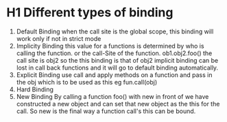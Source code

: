 # H1 Different types of binding
1. Default Binding
    when the call site is the global scope, this binding will work only if not in strict mode
2. Implicity Binding
    this value for a functions is determined by who is calling the function. or the call-Site of the function.
    ob1.obj2.foo() the call site is obj2 so the this binding is that of obj2
    implicit binding can be lost in call back functions and it will go to default binding automatically.
3. Explicit Binding 
    use call and apply methods on a function and pass in the obj which is to be used as this eg fun.call(obj)
4. Hard Binding
5. New Binding
    By calling a function foo() with new in front of
    we have constructed a new object and can set that new object as the this for the call. So new is the final way a function call's this can be bound.

